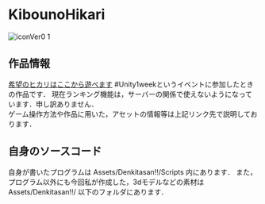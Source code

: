 # KibounoHikari
  
![iconVer0 1](https://user-images.githubusercontent.com/53263220/106232935-a15f4c80-6238-11eb-93ef-95b9fe3da163.png)

## 作品情報
[希望のヒカリはここから遊べます](https://unityroom.com/games/kibou-no-hikari)
#Unity1weekというイベントに参加したときの作品です．
現在ランキング機能は，サーバーの関係で使えないようになっています．申し訳ありません．  
ゲーム操作方法や作品に用いた，アセットの情報等は上記リンク先で説明しております．

## 自身のソースコード
自身が書いたプログラムは Assets/Denkitasan!!/Scripts 内にあります．
また，プログラム以外にも今回私が作成した，3dモデルなどの素材は Assets/Denkitasan!!/ 以下のフォルダにあります．

